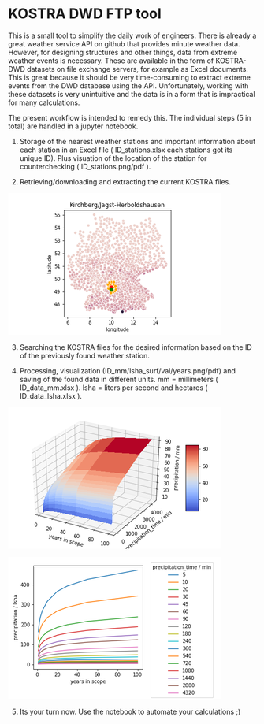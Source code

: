 # KOSTRA DWD FTP tool

This is a small tool to simplify the daily work of engineers. There is already a great weather service API on github that provides minute weather data. However, for designing structures and other things, data from extreme weather events is necessary. These are available in the form of KOSTRA-DWD datasets on file exchange servers, for example as Excel documents.
This is great because it should be very time-consuming to extract extreme events from the DWD database using the API. Unfortunately, working with these datasets is very unintuitive and the data is in a form that is impractical for many calculations.

The present workflow is intended to remedy this. The individual steps (5 in total) are handled in a jupyter notebook.

1) Storage of the nearest weather stations and important information about each station in an Excel file ( ID_stations.xlsx each stations got its unique ID). Plus visuation of the location of the station for counterchecking ( ID_stations.png/pdf ).

2) Retrieving/downloading and extracting the current KOSTRA files.


![ "visualization of the requested coordinates" ](02575_stations.png)

3) Searching the KOSTRA files for the desired information based on the ID of the previously found weather station.

4) Processing, visualization (ID_mm/lsha_surf/val/years.png/pdf) and saving of the found data in different units. mm = millimeters ( ID_data_mm.xlsx ). lsha = liters per second and hectares ( ID_data_lsha.xlsx ). 


![](02575_mm_surf.png)


![](02575_lsha_years.png)

5) Its your turn now. Use the notebook to automate your calculations ;)
